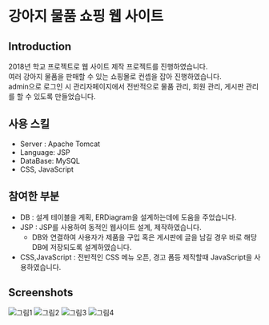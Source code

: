 # 강아지 물품 쇼핑 웹 사이트

## Introduction

2018년 학교 프로젝트로 웹 사이트 제작 프로젝트를 진행하였습니다.  
여러 강아지 물품을 판매할 수 있는 쇼핑몰로 컨셉을 잡아 진행하였습니다.  
admin으로 로그인 시 관리자페이지에서 전반적으로 물품 관리, 회원 관리, 게시판 관리를 할 수 있도록 만들었습니다.  

## 사용 스킬

* Server : Apache Tomcat  
* Language: JSP  
* DataBase: MySQL  
* CSS, JavaScript  

## 참여한 부분

* DB : 설계 테이블을 계획, ERDiagram을 설계하는데에 도움을 주었습니다.  
* JSP : JSP를 사용하여 동적인 웹사이트 설계, 제작하였습니다.  
	* DB와 연결하여 사용자가 제품을 구입 혹은 게시판에 글을 남길 경우 바로 해당 DB에 저장되도록 설계하였습니다.  
* CSS,JavaScript : 전반적인 CSS  메뉴 오픈, 경고 폼등 제작할때 JavaScript을 사용하였습니다.

## Screenshots

![그림1](https://user-images.githubusercontent.com/55909667/66130964-90df9780-e62d-11e9-8bb9-40a78e682d8d.png)
![그림2](https://user-images.githubusercontent.com/55909667/66131217-fd5a9680-e62d-11e9-98c1-dba46b28a357.png)
![그림3](https://user-images.githubusercontent.com/55909667/66131242-077c9500-e62e-11e9-9c2e-ff19d82d5ef8.png)
![그림4](https://user-images.githubusercontent.com/55909667/66131259-1105fd00-e62e-11e9-97b0-58217d2484e2.png)
